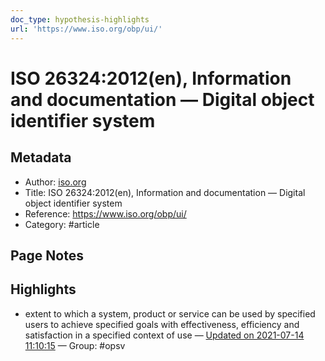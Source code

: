 ```yaml
---
doc_type: hypothesis-highlights
url: 'https://www.iso.org/obp/ui/'
---
```


# ISO 26324:2012(en), Information and documentation — Digital object identifier system

## Metadata
- Author: [iso.org]()
- Title: ISO 26324:2012(en), Information and documentation — Digital object identifier system
- Reference: https://www.iso.org/obp/ui/
- Category: #article

## Page Notes
## Highlights
- extent to which a system, product or service can be used by specified users to achieve specified goals with effectiveness, efficiency and satisfaction in a specified context of use — [Updated on 2021-07-14 11:10:15](https://hyp.is/oSD2jORIEeuCGNctAnK8gQ/www.iso.org/obp/ui/) — Group: #opsv




